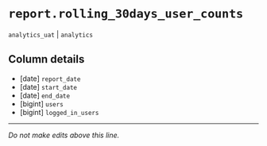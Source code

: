 # `report.rolling_30days_user_counts`
`analytics_uat` | `analytics`

## Column details
* [date]      `report_date`
* [date]      `start_date`
* [date]      `end_date`
* [bigint]    `users`
* [bigint]    `logged_in_users`

-------------------------------------------------------------------------------
*Do not make edits above this line.*
